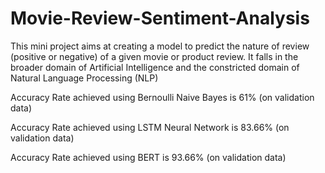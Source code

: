 # Movie-Review-Sentiment-Analysis

This mini project aims at creating a model to predict the nature of review (positive or negative) of a given movie or product review. It falls in the broader domain of Artificial Intelligence and the constricted domain of Natural Language Processing (NLP)

 Accuracy Rate achieved using Bernoulli Naive Bayes is 61% (on validation data)
 
 Accuracy Rate achieved using LSTM Neural Network is 83.66% (on validation data)
 
 Accuracy Rate achieved using BERT is 93.66% (on validation data)
